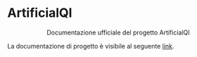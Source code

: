 <p align="center">
  <h1>ArtificialQI</h1>
</p>

<p align="center">
  Documentazione ufficiale del progetto ArtificialQI
</p>

La documentazione di progetto è visibile al seguente [link](https://alt-f4-eng.github.io/Documentazione/).
